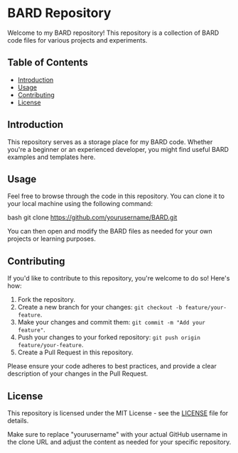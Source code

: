 # BARD Repository

Welcome to my BARD repository! This repository is a collection of BARD code files for various projects and experiments.

## Table of Contents

- [Introduction](#introduction)
- [Usage](#usage)
- [Contributing](#contributing)
- [License](#license)

## Introduction

This repository serves as a storage place for my BARD code. Whether you're a beginner or an experienced developer, you might find useful BARD examples and templates here.

## Usage

Feel free to browse through the code in this repository. You can clone it to your local machine using the following command:

bash
git clone https://github.com/yourusername/BARD.git


You can then open and modify the BARD files as needed for your own projects or learning purposes.

## Contributing

If you'd like to contribute to this repository, you're welcome to do so! Here's how:
1. Fork the repository.
2. Create a new branch for your changes: `git checkout -b feature/your-feature`.
3. Make your changes and commit them: `git commit -m "Add your feature"`.
4. Push your changes to your forked repository: `git push origin feature/your-feature`.
5. Create a Pull Request in this repository.

Please ensure your code adheres to best practices, and provide a clear description of your changes in the Pull Request.

## License

This repository is licensed under the MIT License - see the [LICENSE](LICENSE) file for details.


Make sure to replace "yourusername" with your actual GitHub username in the clone URL and adjust the content as needed for your specific repository.

